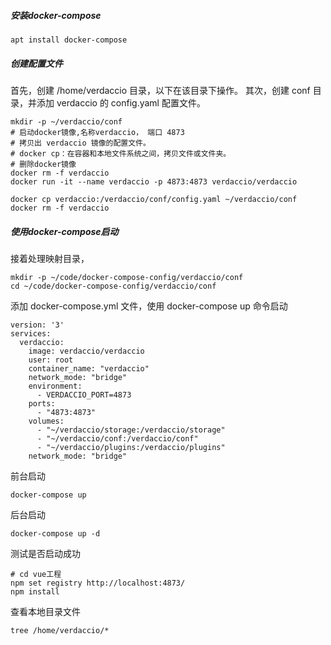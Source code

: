 ##### 安装docker-compose
```
apt install docker-compose
```
##### 创建配置文件
首先，创建 /home/verdaccio 目录，以下在该目录下操作。
其次，创建 conf 目录，并添加 verdaccio 的 config.yaml 配置文件。

```
mkdir -p ~/verdaccio/conf
# 启动docker镜像,名称verdaccio， 端口 4873
# 拷贝出 verdaccio 镜像的配置文件。
# docker cp：在容器和本地文件系统之间，拷贝文件或文件夹。
# 删除docker镜像
docker rm -f verdaccio
docker run -it --name verdaccio -p 4873:4873 verdaccio/verdaccio
```

```
docker cp verdaccio:/verdaccio/conf/config.yaml ~/verdaccio/conf
docker rm -f verdaccio
```

##### 使用docker-compose启动
接着处理映射目录，
```
mkdir -p ~/code/docker-compose-config/verdaccio/conf
cd ~/code/docker-compose-config/verdaccio/conf
````
添加 docker-compose.yml 文件，使用 docker-compose up 命令启动
```
version: '3'
services:
  verdaccio:
    image: verdaccio/verdaccio
    user: root
    container_name: "verdaccio"
    network_mode: "bridge"
    environment:
      - VERDACCIO_PORT=4873
    ports:
      - "4873:4873"
    volumes:
      - "~/verdaccio/storage:/verdaccio/storage"
      - "~/verdaccio/conf:/verdaccio/conf"
      - "~/verdaccio/plugins:/verdaccio/plugins"
    network_mode: "bridge"
```
前台启动
```
docker-compose up
```
后台启动
```
docker-compose up -d
```
测试是否启动成功
```
# cd vue工程
npm set registry http://localhost:4873/
npm install
```
查看本地目录文件
```
tree /home/verdaccio/*
```
